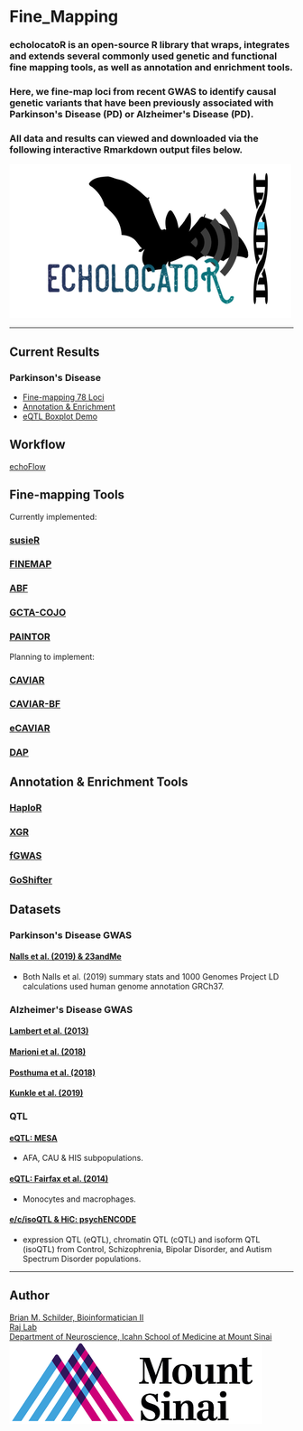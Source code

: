 # Fine_Mapping

### echolocatoR is an open-source R library that wraps, integrates and extends several commonly used genetic and functional fine mapping tools, as well as annotation and enrichment tools. 
### Here, we fine-map loci from recent GWAS to identify causal genetic variants that have been previously associated with Parkinson's Disease (PD) or Alzheimer's Disease (PD).  
### All data and results can viewed and downloaded via the following interactive Rmarkdown output files below.  

![Batty](./echolocatoR/images/echo_logo_sm.png)  

<hr>

## Current Results  
### Parkinson's Disease  
- [Fine-mapping 78 Loci](https://rajlabmssm.github.io/Fine_Mapping/Fine_Mapping_PD.html)  
- [Annotation & Enrichment](https://rajlabmssm.github.io/Fine_Mapping/Fine_Mapping.Enrichment.html)  
- [eQTL Boxplot Demo](https://rajlabmssm.github.io/Fine_Mapping/eQTL_boxplots_demo.html)


## Workflow  

[echoFlow](./echolocatoR/images/echolocatoR_Flowchart.png)



## Fine-mapping Tools  

Currently implemented:  
### [susieR](https://github.com/stephenslab/susieR)  
### [FINEMAP](http://www.christianbenner.com)  
### [ABF](https://cran.r-project.org/web/packages/coloc/vignettes/vignette.html)
### [GCTA-COJO](https://cnsgenomics.com/software/gcta/#COJO)
### [PAINTOR](https://github.com/gkichaev/PAINTOR_V3.0)  

Planning to implement:  
### [CAVIAR](http://genetics.cs.ucla.edu/caviar/)  
### [CAVIAR-BF](https://www.ncbi.nlm.nih.gov/pubmed/25948564)  
### [eCAVIAR](http://genetics.cs.ucla.edu/caviar/)  
### [DAP](https://github.com/xqwen/dap)  


## Annotation & Enrichment Tools  

### [HaploR](https://cran.r-project.org/web/packages/haploR/vignettes/haplor-vignette.html)  
### [XGR](http://xgr.r-forge.r-project.org)  
### [fGWAS](https://github.com/joepickrell/fgwas)  
### [GoShifter](https://github.com/immunogenomics/goshifter)  



## Datasets

### Parkinson's Disease GWAS  
#### [Nalls et al. (2019) & 23andMe](https://www.biorxiv.org/content/10.1101/388165v3)  
- Both Nalls et al. (2019) summary stats and 1000 Genomes Project LD calculations used human genome annotation GRCh37.

### Alzheimer's Disease GWAS

#### [Lambert et al. (2013)](https://www.nature.com/articles/ng.2802)
#### [Marioni et al. (2018)](https://www.nature.com/articles/s41398-018-0150-6)
#### [Posthuma et al. (2018)](https://www.nature.com/articles/s41588-018-0311-9)
#### [Kunkle et al. (2019)](https://www.nature.com/articles/s41588-019-0358-2)


### QTL

#### [eQTL: MESA](https://www.nhlbi.nih.gov/science/multi-ethnic-study-atherosclerosis-mesa)  
- AFA, CAU & HIS subpopulations.    

#### [eQTL: Fairfax et al. (2014)](https://science.sciencemag.org/content/343/6175/1246949)  
- Monocytes and macrophages.  

#### [e/c/isoQTL & HiC: psychENCODE](http://resource.psychencode.org)  
- expression QTL (eQTL), chromatin QTL (cQTL) and isoform QTL (isoQTL) from Control, Schizophrenia, Bipolar Disorder, and Autism Spectrum Disorder populations.  


<hr>

## Author

<a href="https://bschilder.github.io/BMSchilder/" target="_blank">Brian M. Schilder, Bioinformatician II</a>  
<a href="https://rajlab.org" target="_blank">Raj Lab</a>  
<a href="https://icahn.mssm.edu/about/departments/neuroscience" target="_blank">Department of Neuroscience, Icahn School of Medicine at Mount Sinai</a>  
![Sinai](./web/images/sinai.png)

